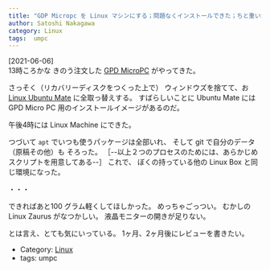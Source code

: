 ```yaml
---
title: "GDP Micropc を Linux マシンにする；問題なくインストールできた；ちと重いが、とてもよろしい"
author: Satoshi Nakagawa
category: Linux
tags:  umpc
---
```


[2021-06-06]  
 13時ころかな
きのう注文した
[GPD MicroPC](https://www.links.co.jp/item/gpd-micropc/) がやってきた。

 さっそく（リカバリーディスクをつくった上で）
ウィンドウズを捨てて、お
[Linux Ubuntu Mate](https://ubuntu-mate.org/) に全取っ替えする。
すばらしいことに Ubuntu Mate には
GPD Micro PC 用のインストールイメージがあるのだ。

 午後4時には Linux Machine にできた。

 つづいて
`apt` でいつも使うパッケージは全部いれ、
そして git で自分のデータ（原稿その他）も
そろった。
［--以上２つのプロセスのためには、あらかじめスクリプトを用意してある--］
これで、
ぼくの持っている他の Linux Box と同じ環境になった。

 ・・・

 できればあと100 グラム軽くしてほしかった。
めっちゃごっつい。
むかしの Linux Zaurus がなつかしい。
液晶モニターの開きが足りない。

 とは言え、とても気にいっている。
1ヶ月、2ヶ月後にレビューを書きたい。

- Category: [Linux](categories.html#Linux)
- tags:  umpc
